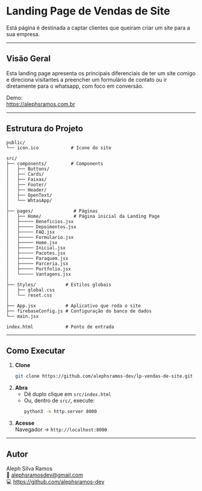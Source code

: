 # Landing Page de Vendas de Site

Está página é destinada a captar clientes que queiram criar um site para a sua empresa.

---

## Visão Geral

Esta landing page apresenta os principais diferenciais de ter um site comigo e direciona visitantes a preencher um formulário de contato ou ir diretamente para o whatsapp, com foco em conversão.

Demo:  
https://alephsramos.com.br

---

## Estrutura do Projeto

```
public/
└── icon.ico            # Icone do site

src/
├── components/         # Components
│   ├── Buttons/     
│   ├── Cards/   
│   ├── Faixas/
│   ├── Footer/
│   ├── Header/
│   ├── OpenText/
│   └── WhtasApp/
│
├── pages/               # Páginas
│   ├── Home/            # Página inicial da Landing Page
│   ├───── Beneficios.jsx 
│   ├───── Depoimentos.jsx
│   ├───── FAQ.jsx
│   ├───── Formulario.jsx
│   ├───── Home.jsx
│   ├───── Inicial.jsx
│   ├───── Pacotes.jsx
│   ├───── Paraquem.jsx
│   ├───── Parceria.jsx
│   ├───── Portfolio.jsx               
│   └───── Vantagens.jsx      
│
├── Styles/           # Estilos globais
│   ├── global.css
│   └── reset.css
│
├── App.jsx           # Aplicativo que roda o site
├── firebaseConfig.js # Configuração do banco de dados
└── main.jsx

index.html            # Ponto de entrada
```

---

## Como Executar

1. **Clone**  
   ```bash
   git clone https://github.com/alephsramos-dev/lp-vendas-de-site.git
   ```
2. **Abra**  
   - Dê duplo clique em `src/index.html`  
   - Ou, dentro de `src/`, execute:
     ```bash
     python3 -m http.server 8000
     ```
3. **Acesse**  
   Navegador → `http://localhost:8000`

---

## Autor

Aleph Silva Ramos  
📧 alephsramosdev@gmail.com  
💻 https://github.com/alephsramos-dev  
